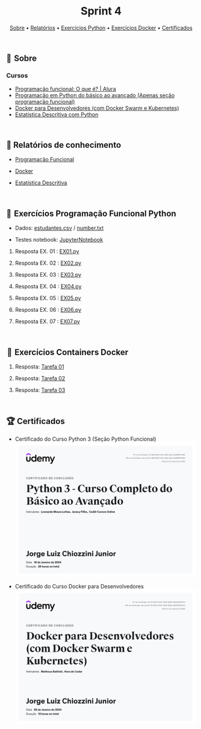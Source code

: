 <h1 align="center"> Sprint 4</h1>

<p align="center">
 <a href="#sobre">Sobre</a> •
 <a href="#Relatórios">Relatórios</a> •
 <a href="#exercicios-p">Exercícios Python</a> •
 <a href="#exercicios-d">Exercícios Docker</a> •
 <a href="#Certificados">Certificados</a>
</p>

<br> 

<a id="sobre"></a>
## 📎  Sobre

### Cursos
- [Programação funcional: O que é? | Alura](https://www.alura.com.br/artigos/programacao-funcional-o-que-e)
- [Programação em Python do básico ao avançado (Apenas seção programação funcional)](https://www.udemy.com/course/curso-de-programacao-em-python-do-basico-ao-avancado/) 
- [Docker para Desenvolvedores (com Docker Swarm e Kubernetes)](https://www.udemy.com/course/docker-para-desenvolvedores-com-docker-swarm-e-kubernetes/?utm_source=adwords-intl&utm_medium=udemyads&utm_campaign=Docker_new_v.PROF_la.PT_cc.BR_ti.5470&utm_content=deal4584&utm_term=_._ag_125593859508_._kw__._ad_494752817465_._de_c_._dm__._pl__._ti_dsa-1208106377687_._li_9047798_._pd__._&gclid=CjwKCAjwoIqhBhAGEiwArXT7K0ddLdm9pC0336i3Oqlv8wpm_CF8xwEvSrNfRGAF-Uy5hzsWsUmMtxoCEpsQAvD_BwE)
- [Estatística Descritiva com Python](https://www.udemy.com/course/estatistica-descritiva-com-python/?utm_source=adwords-intl&utm_medium=udemyads&utm_campaign=LongTail_new_la.PT_cc.BR&utm_content=deal4584&utm_term=_._ag_118044111482_._kw__._ad_491671393381_._de_c_._dm__._pl__._ti_dsa-1131315795588_._li_9047798_._pd__._&gclid=CjwKCAjwoIqhBhAGEiwArXT7KzaCVK0QE72bKC_JltqiCVMAqUVcjZml1yngt6eEpeOQ2-6eSg12HBoCIeoQAvD_BwE)


<br>

<a id="Relatórios"></a>
## 📝  Relatórios de conhecimento

* [Programação Funcional](evidencias/python.md)

* [Docker](evidencias/docker.md)

* [Estatística Descritiva](evidencias/estatistica.md)

<br>

<a id="exercicios-p"></a>
## 🐍  Exercícios Programação Funcional Python

* Dados: [estudantes.csv](evidencias/estudantes.csv)  /  [number.txt](evidencias/number.txt)

* Testes notebook: [JupyterNotebook](evidencias/testes.ipynb)

1. Resposta EX. 01 : [EX01.py](exercicios/ex01.py)

2. Resposta EX. 02 : [EX02.py](exercicios/ex02.py)

3. Resposta EX. 03 : [EX03.py](exercicios/ex03.py)

4. Resposta EX. 04 : [EX04.py](exercicios/ex04.py)

5. Resposta EX. 05 : [EX05.py](exercicios/ex05.py)

6. Resposta EX. 06 : [EX06.py](exercicios/ex06.py)

7. Resposta EX. 07 : [EX07.py](exercicios/ex07.py)

<br>

<a id="exercicios-d"></a>
##  🐋  Exercícios Containers Docker 

1. Resposta: [Tarefa 01](exercicios/ex01.md)

2. Resposta: [Tarefa 02](exercicios/ex02.md)

3. Resposta: [Tarefa 03](exercicios/ex03.md)


<br>

<a id="Certificados"></a>
## 🏆 Certificados


- Certificado do Curso Python 3 (Seção Python Funcional)
![Curso Python 3](certificados/Python3.jpg)

- Certificado do Curso Docker para Desenvolvedores 
![Curso Python 3](certificados/Docker.jpg)

